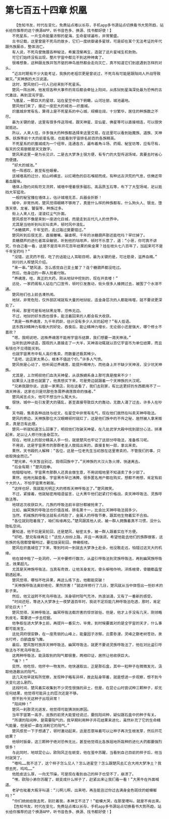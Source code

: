 # 第七百五十四章 炽凰
        【告知书友，时代在变化，免费站点难以长存，手机app多书源站点切换看书大势所趋，站长给你推荐的这个换源APP，听书音色多、换源、找书都好使！】
       不死星系，一片生命能量浓郁的星海，生命星球遍布，非常繁盛。
       古书记载，这里曾是不死鸟的故乡，它们一度统御诸多星球，可是却在某个无法考证的年代跟外族厮杀，整体消亡。
       有人说，不死鸟曾施展各种秘法，希冀涅槃再生，造就了这片星域生机勃勃。
       可它们始终没有出现，整片宇宙中都见不到这种神禽了。
       很难想象，这种跟龙族并驾齐驱的神鸟居然都会走向灭亡，真不知道它们到底遇到怎样的对头。
       “近古时期有不少大能考证，我族的老祖宗更是曾说过，不死鸟有可能是跟阳间人开战导致被灭。”天神族的大汉说道。
       这时，楚风他们一行人已经来到不死星系。
       楚风一阵出神，他发现各种大事件的背后都会牵扯上阳间，从炼狱到星海深处最为恐怖的古代激战，再到混沌宇宙。
       飞凰星，一颗巨大的星球，站在星空中向下俯瞰，山河壮丽，城池遍地。
       楚风他们来了，接近一座宏大的城池——炽凰城。
       炽凰城非常有名，算得上是不死星系的中心城，规模壮阔，十分繁华，居住的种族数之不尽。
       最为关键的是，这里有很多传送场域，跟天神星、亚仙星、佛星等可以直接相连，可以很快就抵达。
       所以，人来人往，许多强大的种族都选择来这里交易，在这里可以看到始魔族、道族、天神族、妖族等前十大的前辈名宿，也能看到宇宙排名前百的各族精英。
       不死星系的炽凰城成为一个纽带，连通各方，遍布着角斗场、药阁、秘宝坊等，应有尽有，每天的交易额都是天文数字。
       楚风来这里一是为长见识，二是去大梦净土很方便，有专门的大型传送场域，真要去时省心而便捷。
       “好大的城池。”
       他一阵感叹，甚至有些眼晕。
       这城墙高的过分，如山岭横亘，以红褐色的巨石堆砌而成，有种远古洪荒的气息，仿佛还带着血腥味。
       墙体上隐约间有符文流转，城墙中埋着很多磁石、高品质玉石等，布下了大型场域，足以抵挡大军猛攻。
       一般的秘宝撞在墙体上，估计城墙无恙，兵器会折断！
       城中，非常热闹，楚风觉得眼睛不够用了，真是什么样的种族都有，什么狗头人、银龙、堕落天使、龙雀、饕餮等，种族过多。
       街上人来人往，滚滚红尘气扑面。
       楚风感觉不像是来到一座进化巨城，而是走到古代凡人的世界中。
       尤其是当他听到叫买叫卖声，顿时风中凌乱。
       “冰糖葫芦，千年宝药，走过路过莫要错过。”
       楚风听到后很无言，直接撇嘴，骗谁啊，千年的冰糖葫芦那还能吃吗？早烂掉了。
       卖糖葫芦的进化者耳朵敏锐，听到他的咕哝声，顿时不乐意了，道：“小哥，你可真不讲究，你自己看一看，这是不是百年开花百年结果的紫金果？挂在枝头七八百年了，加起来可不是千年宝药吗？”
       “没错，这灵药不假，吃了的话能让人耳聪目明，最为关键的是，可壮筋骨，滋养血精。”
       同行的人帮楚风介绍。
       “来一串。”楚风道，怎么感觉自己变土鳖了？连个糖葫芦都没吃过。
       然后，他身边的一群人抢着付账。
       “养魂莲，哇，真正的大药，刚从地狱中挖到的，现在开卖喽！”
       远处，一家药阁有人站在门口宣传，顿时引发轰动，街头很多人蜂拥过去，被围了个水泄不通。
       楚风他们也上前去凑热闹。
       地狱，非常危险，仅外部区域就有大量的地狱蚁，连金身层次的人都能啃噬，就不要说更深处了。
       传闻，那里可是有地狱黑龙等，恐怖无边。
       不过，地狱的好东西也很多，能活着回来的人都会有大收获。
       “真是一株养魂莲，九千年药龄，估计没有多少人买的起吧？”有人低语。
       这东西对精神力有极大的好处，吞食后，能让精神力增长，无论弱小还是强大，哪个修士不喜欢？
       “嗯，我明说吧，这株养魂莲不能用宇宙币结算，我们想要一滴天神液。”
       当听到这种话语，围观的人直接走了一大半，天神液动辄就以百亿宇宙币为单位结算，而且有钱也不见得能买到。
       也就宇宙黑市中有人高价售卖，而数量还极其稀少。
       “走吧，这店家太黑心，根本不值这个价。”许多人气愤。
       楚风倒是心动了，他听闻过养魂莲，能提升精神力，而他身上并不缺少天神液，没少坑天神族。
       尤其是，上次明叔他们血洗天神星，从该族嫡系身上那可真是搜来不少！
       如果没人注意也就罢了，他真想买下来，可是旁边就跟着一个天神族的大汉呢。
       “兄弟我跟你说，这是一家黑店，别在这看了，我们去别家，有比这更好的东西都用不了一滴天神液，这家也只是坑那些急需养魂莲救命的强者。”
       楚风闻言点头，他可不想当什么冤大头。
       很快，城中一处引发更大的骚乱，甚至直接导致巨大的轰动，无数人涌了过去，许多人在吵嚷。
       天书殿，售卖各种战技与经文，在星空中非常有名气，现在他们居然在叫卖天神呼吸法。
       楚风的旁边，天神族那位大汉眼睛顿时就红了，这是他们族中的不传之秘，居然被人拿来贩卖，真是岂有此理。
       楚风一听就知道怎么回事了，明叔他们攻破天神星，在几处武学大殿中找到部分心法，拼凑起来，足以让人修行到金身层次。
       现在，地球上的部分精英人手一份，就是楚风也牢记了这部分呼吸法，准备练习呢。
       不用说，这是宇宙黑市的那群老圣人鼓捣出来的，直接复制一部，拿出来卖。
       果然，天书殿的人解释：“各位，这是一位老先生当初放在这里寄卖的，不管我们的事，只收取佣金而已。”
       “楚兄弟，今天暂且别过，我得回族中了。”天神族的大汉火急火燎，快速离去。
       “后会有期！”楚风抱拳。
       他暗暗咕哝，宇宙黑市那群人还真会做生意，不用说暗地里不知道卖了多少部了。
       果然，他用光脑查看，宇宙黑市早已沸腾，很多匿名用户都在购买，想都不用想，肯定有前十大的人，不怕宇宙黑市赖账。
       “这样也好，我就能光明正大的修炼天神呼吸法了。”楚风微笑。
       不过，紧接着，他就秘密用暗语留言，让大黑牛他们赶紧打价格战，卖天神呼吸法、灵族呼吸法等。
       地球这次收获巨大，几族的呼吸法前半部分都被抢来了。
       比如，幽冥族的呼吸法也价值连城，排名第十一，比会比天神呼吸法弱多少。
       当然，机械族的呼吸法就有点鸡肋了，金属人的呼吸节奏，跟其他生物着实不合拍。
       “各位就别陪着我了，咱们有缘再见。”楚风跟其他人说，被一群人拥簇着真不习惯，没什么隐私空间。
       要知道，他不仅是吴轮回，还是楚风，秘密太多，被一群人跟着实在不方便。
       “好吧，楚兄有缘再见！”这些人纷纷上路，并且一再强调，希望他能去他们的族群做客，这些族的名宿都曾嘱咐过，要拉拢吴轮回，伸橄榄枝。
       楚风在炽凰城住了下来，等到时间一到就去大梦净土赴会，他没敢走远，怕错过这天大的机缘。
       他在城中租了一处洞府，一天中要修行数次，从盗引呼吸法到灵族呼吸法，再到幽冥族呼吸法，效果超凡。
       尤其是天神族呼吸法，当真有奇效，让他浑身发光，骨头噼啪作响，淬炼根骨，骨髓都晶莹剔透起来。
       楚风觉得，哪怕不吃异果，再这么练下去，他都能突破！
       “天神族呼吸法奥妙绝伦，果然厉害！”就这样修行了几日，楚风就从当中体悟出一些妙术的影子来。
       然后，他又运转不死鸟呼吸法，浑身顿时阳气充沛，热浪汹涌，又有了一番新的感受。
       “时间还短，等进入大梦净土一夜梦道百年时，我说不定将能几种呼吸法吃透，那时，肯定好处巨大！”
       楚风觉得，天神呼吸法、幽冥呼吸法都厉害的惊世骇俗，但是，他才上手没有几天，刚领略到皮毛，需要进一步去挖掘。
       他争取在进大梦净土前，再提升一番实力，毕竟，到时候要面对的是全宇宙的天才，什么事都可能发生。
       这处洞府很安静，在一座秀丽的山峰上，能量因子浓郁，云雾弥漫，灵峰之巅老树苍劲，泉水叮咚，白鹤盘旋飞舞。
       最后，楚风暂时放弃天神呼吸法、幽冥呼吸法，就更不要说灵族呼吸法了，他在对比盗引呼吸法与不死鸟呼吸法。
       这两种呼吸法，能汲取到的阳气都很重，两相印证，居然让他收获巨大。
       “咦？！”
       突然，他吃惊，他怀中一物发热，他快速取出，正是那石盒，其中一粒种子在微微发光，汲取他逸散出的阳气。
       这几天他早就有所觉察，发现种子略有异样，故此贴身带着，就是想进一步观察，想不到今天变化这么剧烈。
       这段时间，楚风着实收集到不少灵性很强的异土，但是，在昆仑山时尝试种三颗种子，却无任何结果，他觉得可能异土的层次还是不够。
       想不到今天这种子出现异常！
       “阳间种！”
       楚风一刹那灵光迸发，他觉得可能猜测到原因。
       当年宇宙第一高手，龙族的前贤大能曾经说过，要找阳间种，疑似跟石盒中的种子有关。
       “所谓的阳间种，是需要阳气的，我早期利用种子开花结果来进化，虽然补充了它的生命精气能量，但是却一直在消耗它的阳气。”
       楚风感觉一下子想通了，顿时激动起来，这是否意味着可以让种子再次生根发芽，然后开花结果？
       他顿时振奋，这三颗种子绝对恐怖无比，甚至他觉得比各族祖地所栽种的进化大药都要强烈很多！
       与此同时，地球昆仑山，欧阳风正在蜕变，他在茧中苏醒，当看到自己目前的样子后，他当时就哭了。
       “嗷呜……我不活了，这个样子怎么见人？怎么进星空？怎么跟楚风去汇合大闹大梦净土？我想去死，呜呜……”
       他脸皮这么厚，一向无节操，可是现在看到自己的样子也受不了，崩溃了。
       “嘿，欧阳小弟你苏醒了，蜕变成什么样子了，赶紧出来让我们看一看！”大黑牛在外面喊道。
       老驴也呲着大板牙叫道：“儿啊儿啊，出来吧，再丑能丑过你过去满身金色斑纹的蛤蟆躯吗？”
       “你们统统给我去死，别拦着我，本神王不活了！”蛤蟆大哭，在那里嚎叫，就是不肯出来。
       【告知书友，时代在变化，免费站点难以长存，手机app多书源站点切换看书大势所趋，站长给你推荐的这个换源APP，听书音色多、换源、找书都好使！】
